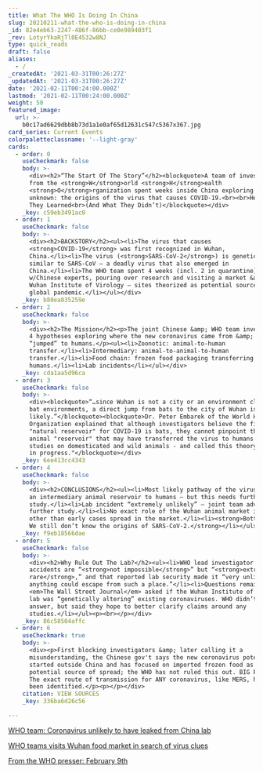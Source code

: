 ```yaml
---
title: What The WHO Is Doing In China
slug: 20210211-what-the-who-is-doing-in-china
_id: 82e4eb63-2247-486f-86bb-ce0e989403f1
_rev: LotyrYkaRjTl0E4532w8NJ
type: quick_reads
draft: false
aliases:
  - /
_createdAt: '2021-03-31T00:26:27Z'
_updatedAt: '2021-03-31T00:26:27Z'
date: '2021-02-11T00:24:00.000Z'
lastmod: '2021-02-11T00:24:00.000Z'
weight: 50
featured_image:
  url: >-
    b0c17ad6629dbb8b73d1a1e0af65d12631c547c5367x367.jpg
card_series: Current Events
colorpaletteclassname: '--light-gray'
cards:
  - order: 0
    useCheckmark: false
    body: >-
      <div><h2>“The Start Of The Story”</h2><blockquote>A team of investigators
      from the <strong>W</strong>orld <strong>H</strong>ealth
      <strong>O</strong>rganization spent weeks inside China exploring the
      unknown: the origins of the virus that causes COVID-19.<br><br>Here’s What
      They Learned<br>(And What They Didn’t)</blockquote></div>
    _key: c59eb3491ac0
  - order: 1
    useCheckmark: false
    body: >-
      <div><h2>BACKSTORY</h2><ul><li>The virus that causes
      <strong>COVID-19</strong> was first recognized in Wuhan,
      China.</li><li>The virus (<strong>SARS-CoV-2</strong>) is genetically
      similar to SARS-CoV – a deadly virus that also emerged in
      China.</li><li>The WHO team spent 4 weeks (incl. 2 in quarantine) in Wuhan
      w/Chinese experts, pouring over research and visiting a market &amp; the
      Wuhan Institute of Virology – sites theorized as potential sources for the
      global pandemic.</li></ul></div>
    _key: b80ea835259e
  - order: 2
    useCheckmark: false
    body: >-
      <div><h2>The Mission</h2><p>The joint Chinese &amp; WHO team investigated
      4 hypotheses exploring where the new coronavirus came from &amp; how it
      “jumped” to humans.</p><ul><li>Zoonotic: animal-to-human
      transfer.</li><li>Intermediary: animal-to-animal-to-human
      transfer.</li><li>Food chain: frozen food packaging transferring virus to
      humans.</li><li>Lab incidents</li></ul></div>
    _key: cda1aa5d96ca
  - order: 3
    useCheckmark: false
    body: >-
      <div><blockquote>“…since Wuhan is not a city or an environment close to
      bat environments, a direct jump from bats to the city of Wuhan is not very
      likely.”</blockquote><blockquote>Dr. Peter Embarek of the World Health
      Organization explained that although investigators believe the first
      "natural reservoir" for COVID-19 is bats, they cannot pinpoint the exact
      animal "reservoir" that may have transferred the virus to humans - despite
      studies on domesticated and wild animals - and called this theory a "work
      in progress."</blockquote></div>
    _key: 6ee413cc4343
  - order: 4
    useCheckmark: false
    body: >-
      <div><h2>CONCLUSIONS</h2><ul><li>Most likely pathway of the virus is from
      an intermediary animal reservoir to humans – but this needs further
      study.</li><li>Lab incident “extremely unlikely” – joint team advised no
      further study.</li><li>No exact role of the Wuhan animal market identified
      other than early cases spread in the market.</li><li><strong>Bottom Line:
      We still don’t know the origins of SARS-CoV-2.</strong></li></ul></div>
    _key: f9eb18566dae
  - order: 5
    useCheckmark: false
    body: >-
      <div><h2>Why Rule Out The Lab?</h2><ul><li>WHO lead investigator says lab
      accidents are “<strong>not impossible</strong>” but “<strong>extremely
      rare</strong>,” and that reported lab security made it “very unlikely
      anything could escape from such a place.”</li><li>Questions remain.
      <em>The Wall Street Journal</em> asked if the Wuhan Institute of Virology
      lab was “genetically altering” existing coronaviruses. WHO didn’t directly
      answer, but said they hope to better clarify claims around any
      studies.</li></ul><p><br></p></div>
    _key: 86c58504affc
  - order: 6
    useCheckmark: true
    body: >-
      <div><p>First blocking investigators &amp; later calling it a
      misunderstanding, the Chinese gov't says the new coronavirus potentially
      started outside China and has focused on imported frozen food as a
      potential source of spread; the WHO has not ruled this out. BIG PICTURE:
      The exact route of transmission for ANY coronavirus, like MERS, has not
      been identified.</p><p></p></div>
    citation: VIEW SOURCES
    _key: 336ba6d26c56

---
```

[WHO team: Coronavirus unlikely to have leaked from China lab](https://www.cbs17.com/news/who-says-coronavirus-unlikely-to-have-leaked-from-china-lab/)

[WHO teams visits Wuhan food market in search of virus clues](https://apnews.com/article/pandemics-virology-coronavirus-pandemic-wuhan-china-3550eea48910db04933e5c95353171bb)

[From the WHO presser: February 9th](https://www.who.int/multi-media/details/who-media-briefing-from-wuhan-on-covid-19-mission---9-february-2021#)